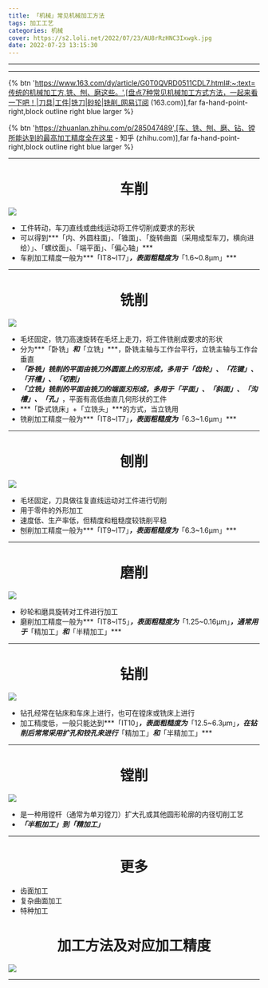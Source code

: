 ```yaml
---
title: 「机械」常见机械加工方法
tags: 加工工艺
categories: 机械
cover: https://s2.loli.net/2022/07/23/AU8rRzHNC3Ixwgk.jpg
date: 2022-07-23 13:15:30
---
```



---



---

{% btn 'https://www.163.com/dy/article/G0T0QVRD0511CDL7.html#:~:text=传统的机械加工方,铣、刨、磨这些。',[盘点7种常见机械加工方式方法，一起来看一下吧！|刀具|工件|铣刀|砂轮|铣削_网易订阅 (163.com)],far fa-hand-point-right,block outline right blue larger %}

{% btn 'https://zhuanlan.zhihu.com/p/285047489',[车、铣、刨、磨、钻、镗所能达到的最高加工精度全在这里 - 知乎 (zhihu.com)],far fa-hand-point-right,block outline right blue larger %}

---

# <center>车削

![](https://s2.loli.net/2022/07/23/atTLv6iz53XFxc1.gif)

- 工件转动，车刀直线或曲线运动将工件切削成要求的形状
- 可以得到***「内、外圆柱面」、「锥面」、「旋转曲面（采用成型车刀，横向进给）」、「螺纹面」、「端平面」、「偏心轴」***
- 车削加工精度一般为***「IT8~IT7」***，表面粗糙度为***「1.6~0.8μm」***

---

# <center>铣削

![](https://s2.loli.net/2022/07/23/jb1ocDz3naHT9YV.gif)

- 毛坯固定，铣刀高速旋转在毛坯上走刀，将工件铣削成要求的形状
- 分为***「卧铣」***和***「立铣」***，卧铣主轴与工作台平行，立铣主轴与工作台垂直
- ***「卧铣」***铣削的平面由铣刀外圆面上的刃形成，多用于***「齿轮」、「花键」、「开槽」、「切割」***
- ***「立铣」***铣削的平面由铣刀的端面刃形成，多用于***「平面」、「斜面」、「沟槽」、「孔」***，平面有高低曲直几何形状的工件
- ***「卧式铣床」+「立铣头」***的方式，当立铣用
- 铣削加工精度一般为***「IT8~IT7」***，表面粗糙度为***「6.3~1.6μm」***

---

# <center>刨削

![](https://s2.loli.net/2022/07/23/ezLCyTDXfhaOqos.gif)

- 毛坯固定，刀具做往复直线运动对工件进行切削
- 用于零件的外形加工
- 速度低、生产率低，但精度和粗糙度较铣削平稳
- 刨削加工精度一般为***「IT9~IT7」***，表面粗糙度为***「6.3~1.6μm」***

---

# <center>磨削

![](https://s2.loli.net/2022/07/23/ie6j3Tdg1kb2UIc.gif)

- 砂轮和磨具旋转对工件进行加工
- 磨削加工精度一般为***「IT8~IT5」***，表面粗糙度为***「1.25~0.16μm」***，通常用于***「精加工」***和***「半精加工」***

---

# <center>钻削

![](https://s2.loli.net/2022/07/23/y6RrtjY8Ob3gXfx.gif)

- 钻孔经常在钻床和车床上进行，也可在镗床或铣床上进行
- 加工精度低，一般只能达到***「IT10」***，表面粗糙度为***「12.5~6.3μm」***，在钻削后常常采用扩孔和铰孔来进行***「精加工」***和***「半精加工」***

---

# <center>镗削

![](https://s2.loli.net/2022/07/23/KScpREBdtmiUJ1f.gif)

- 是一种用镗杆（通常为单刃镗刀）扩大孔或其他圆形轮廓的内径切削工艺
-  ***「半粗加工」***到***「精加工」***

---

# <center>更多

- 齿面加工
- 复杂曲面加工
- 特种加工

# <center>加工方法及对应加工精度

![](https://s2.loli.net/2022/07/23/TOhmq6CdPrJtBzv.jpg)



---
